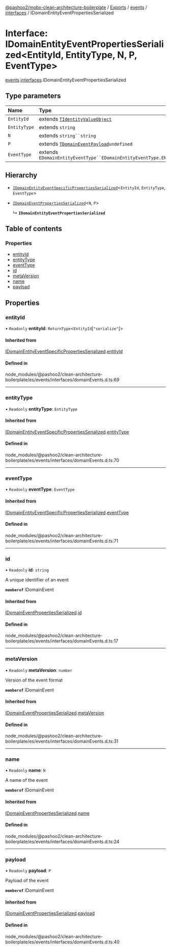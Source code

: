 [@pashoo2/mobx-clean-architecture-boilerplate](../README.md) / [Exports](../modules.md) / [events](../modules/events.md) / [interfaces](../modules/events.interfaces.md) / IDomainEntityEventPropertiesSerialized

# Interface: IDomainEntityEventPropertiesSerialized<EntityId, EntityType, N, P, EventType\>

[events](../modules/events.md).[interfaces](../modules/events.interfaces.md).IDomainEntityEventPropertiesSerialized

## Type parameters

| Name | Type |
| :------ | :------ |
| `EntityId` | extends [`TIdentityValueObject`](../modules/valueobject.interfaces.md#tidentityvalueobject) |
| `EntityType` | extends `string` |
| `N` | extends `string``string` |
| `P` | extends [`TDomainEventPayload`](../modules/events.interfaces.md#tdomaineventpayload)`undefined` |
| `EventType` | extends `EDomainEntityEventType``EDomainEntityEventType.ENTITY_EVENT` |

## Hierarchy

- [`IDomainEntityEventSpecificPropertiesSerialized`](events.interfaces.idomainentityeventspecificpropertiesserialized.md)<`EntityId`, `EntityType`, `EventType`\>

- [`IDomainEventPropertiesSerialized`](events.interfaces.idomaineventpropertiesserialized.md)<`N`, `P`\>

  ↳ **`IDomainEntityEventPropertiesSerialized`**

## Table of contents

### Properties

- [entityId](events.interfaces.idomainentityeventpropertiesserialized.md#entityid)
- [entityType](events.interfaces.idomainentityeventpropertiesserialized.md#entitytype)
- [eventType](events.interfaces.idomainentityeventpropertiesserialized.md#eventtype)
- [id](events.interfaces.idomainentityeventpropertiesserialized.md#id)
- [metaVersion](events.interfaces.idomainentityeventpropertiesserialized.md#metaversion)
- [name](events.interfaces.idomainentityeventpropertiesserialized.md#name)
- [payload](events.interfaces.idomainentityeventpropertiesserialized.md#payload)

## Properties

### entityId

• `Readonly` **entityId**: `ReturnType`<`EntityId`[``"serialize"``]\>

#### Inherited from

[IDomainEntityEventSpecificPropertiesSerialized](events.interfaces.idomainentityeventspecificpropertiesserialized.md).[entityId](events.interfaces.idomainentityeventspecificpropertiesserialized.md#entityid)

#### Defined in

node_modules/@pashoo2/clean-architecture-boilerplate/es/events/interfaces/domainEvents.d.ts:69

___

### entityType

• `Readonly` **entityType**: `EntityType`

#### Inherited from

[IDomainEntityEventSpecificPropertiesSerialized](events.interfaces.idomainentityeventspecificpropertiesserialized.md).[entityType](events.interfaces.idomainentityeventspecificpropertiesserialized.md#entitytype)

#### Defined in

node_modules/@pashoo2/clean-architecture-boilerplate/es/events/interfaces/domainEvents.d.ts:70

___

### eventType

• `Readonly` **eventType**: `EventType`

#### Inherited from

[IDomainEntityEventSpecificPropertiesSerialized](events.interfaces.idomainentityeventspecificpropertiesserialized.md).[eventType](events.interfaces.idomainentityeventspecificpropertiesserialized.md#eventtype)

#### Defined in

node_modules/@pashoo2/clean-architecture-boilerplate/es/events/interfaces/domainEvents.d.ts:71

___

### id

• `Readonly` **id**: `string`

A unique identifier of an event

**`memberof`** IDomainEvent

#### Inherited from

[IDomainEventPropertiesSerialized](events.interfaces.idomaineventpropertiesserialized.md).[id](events.interfaces.idomaineventpropertiesserialized.md#id)

#### Defined in

node_modules/@pashoo2/clean-architecture-boilerplate/es/events/interfaces/domainEvents.d.ts:17

___

### metaVersion

• `Readonly` **metaVersion**: `number`

Version of the event format

**`memberof`** IDomainEvent

#### Inherited from

[IDomainEventPropertiesSerialized](events.interfaces.idomaineventpropertiesserialized.md).[metaVersion](events.interfaces.idomaineventpropertiesserialized.md#metaversion)

#### Defined in

node_modules/@pashoo2/clean-architecture-boilerplate/es/events/interfaces/domainEvents.d.ts:31

___

### name

• `Readonly` **name**: `N`

A name of the event

**`memberof`** IDomainEvent

#### Inherited from

[IDomainEventPropertiesSerialized](events.interfaces.idomaineventpropertiesserialized.md).[name](events.interfaces.idomaineventpropertiesserialized.md#name)

#### Defined in

node_modules/@pashoo2/clean-architecture-boilerplate/es/events/interfaces/domainEvents.d.ts:24

___

### payload

• `Readonly` **payload**: `P`

Payload of the event

**`memberof`** IDomainEvent

#### Inherited from

[IDomainEventPropertiesSerialized](events.interfaces.idomaineventpropertiesserialized.md).[payload](events.interfaces.idomaineventpropertiesserialized.md#payload)

#### Defined in

node_modules/@pashoo2/clean-architecture-boilerplate/es/events/interfaces/domainEvents.d.ts:40
